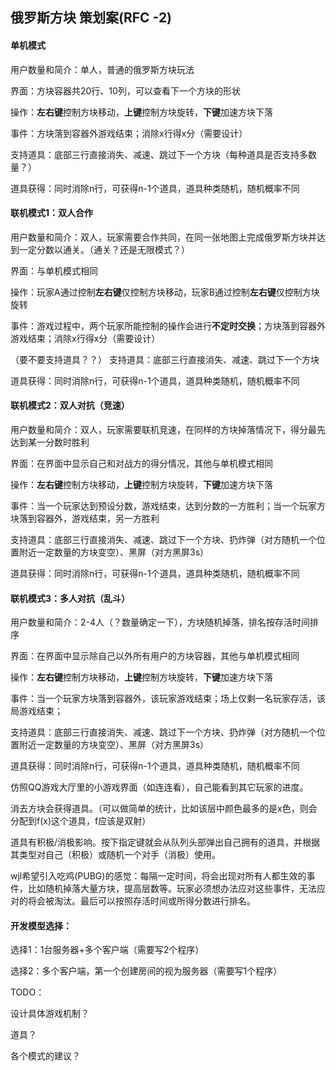 ## 俄罗斯方块 策划案(RFC -2)

#### 单机模式

用户数量和简介：单人，普通的俄罗斯方块玩法

界面：方块容器共20行、10列，可以查看下一个方块的形状

操作：**左右键**控制方块移动，**上键**控制方块旋转，**下键**加速方块下落

事件：方块落到容器外游戏结束；消除x行得x分（需要设计）

支持道具：底部三行直接消失、减速、跳过下一个方块（每种道具是否支持多数量？）

道具获得：同时消除n行，可获得n-1个道具，道具种类随机，随机概率不同


#### 联机模式1：双人合作

用户数量和简介：双人，玩家需要合作共同，在同一张地图上完成俄罗斯方块并达到一定分数以通关。（通关？还是无限模式？）

界面：与单机模式相同

操作：玩家A通过控制**左右键**仅控制方块移动，玩家B通过控制**左右键**仅控制方块旋转

事件：游戏过程中，两个玩家所能控制的操作会进行**不定时交换**；方块落到容器外游戏结束；消除x行得x分（需要设计）

（要不要支持道具？？）
支持道具：底部三行直接消失、减速、跳过下一个方块

道具获得：同时消除n行，可获得n-1个道具，道具种类随机，随机概率不同


#### 联机模式2：双人对抗（竞速）

用户数量和简介：双人，玩家需要联机竞速，在同样的方块掉落情况下，得分最先达到某一分数时胜利

界面：在界面中显示自己和对战方的得分情况，其他与单机模式相同

操作：**左右键**控制方块移动，**上键**控制方块旋转，**下键**加速方块下落

事件：当一个玩家达到预设分数，游戏结束，达到分数的一方胜利；当一个玩家方块落到容器外，游戏结束，另一方胜利

支持道具：底部三行直接消失、减速、跳过下一个方块、扔炸弹（对方随机一个位置附近一定数量的方块变空）、黑屏（对方黑屏3s）

道具获得：同时消除n行，可获得n-1个道具，道具种类随机，随机概率不同


#### 联机模式3：多人对抗（乱斗）

用户数量和简介：2-4人（？数量确定一下），方块随机掉落，排名按存活时间排序

界面：在界面中显示除自己以外所有用户的方块容器，其他与单机模式相同

操作：**左右键**控制方块移动，**上键**控制方块旋转，**下键**加速方块下落

事件：当一个玩家方块落到容器外，该玩家游戏结束；场上仅剩一名玩家存活，该局游戏结束；

支持道具：底部三行直接消失、减速、跳过下一个方块、扔炸弹（对方随机一个位置附近一定数量的方块变空）、黑屏（对方黑屏3s）

道具获得：同时消除n行，可获得n-1个道具，道具种类随机，随机概率不同


仿照QQ游戏大厅里的小游戏界面（如连连看），自己能看到其它玩家的进度。

消去方块会获得道具。（可以做简单的统计，比如该层中颜色最多的是x色，则会分配到f(x)这个道具，f应该是双射）

道具有积极/消极影响。按下指定键就会从队列头部弹出自己拥有的道具，并根据其类型对自己（积极）或随机一个对手（消极）使用。

wjl希望引入吃鸡(PUBG)的感觉：每隔一定时间，将会出现对所有人都生效的事件，比如随机掉落大量方块，提高层数等。玩家必须想办法应对这些事件，无法应对的将会被淘汰。最后可以按照存活时间或所得分数进行排名。



#### 开发模型选择：

选择1：1台服务器+多个客户端（需要写2个程序）

选择2：多个客户端，第一个创建房间的视为服务器（需要写1个程序）



TODO：

设计具体游戏机制？

道具？

各个模式的建议？

